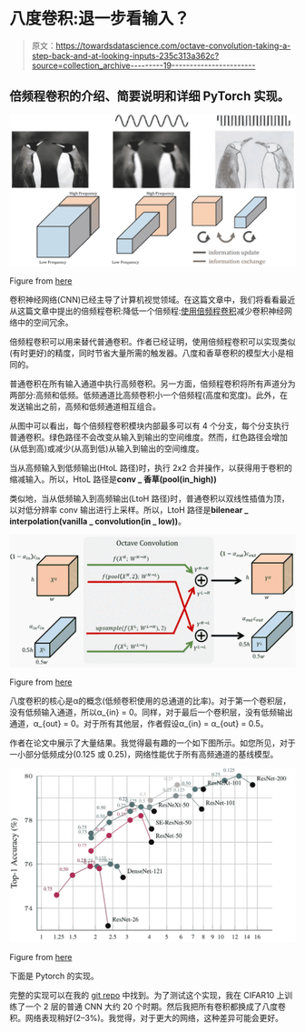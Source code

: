 # 八度卷积:退一步看输入？

> 原文：<https://towardsdatascience.com/octave-convolution-taking-a-step-back-and-at-looking-inputs-235c313a362c?source=collection_archive---------19----------------------->

## 倍频程卷积的介绍、简要说明和详细 PyTorch 实现。

![](img/df532105abc32bc3824838a60d16d068.png)

Figure from [here](https://arxiv.org/pdf/1904.05049.pdf)

卷积神经网络(CNN)已经主导了计算机视觉领域。在这篇文章中，我们将看看最近从这篇文章中提出的倍频程卷积:降低一个倍频程:[使用倍频程卷积](https://arxiv.org/pdf/1904.05049.pdf)减少卷积神经网络中的空间冗余。

倍频程卷积可以用来替代普通卷积。作者已经证明，使用倍频程卷积可以实现类似(有时更好)的精度，同时节省大量所需的触发器。八度和香草卷积的模型大小是相同的。

普通卷积在所有输入通道中执行高频卷积。另一方面，倍频程卷积将所有声道分为两部分:高频和低频。低频通道比高频卷积小一个倍频程(高度和宽度)。此外，在发送输出之前，高频和低频通道相互组合。

从图中可以看出，每个倍频程卷积模块内部最多可以有 4 个分支，每个分支执行普通卷积。绿色路径不会改变从输入到输出的空间维度。然而，红色路径会增加(从低到高)或减少(从高到低)从输入到输出的空间维度。

当从高频输入到低频输出(HtoL 路径)时，执行 2x2 合并操作，以获得用于卷积的缩减输入。所以，HtoL 路径是**conv _ 香草(pool(in_high))**

类似地，当从低频输入到高频输出(LtoH 路径)时，普通卷积以双线性插值为顶，以对低分辨率 conv 输出进行上采样。所以，LtoH 路径是**bilenear _ interpolation(vanilla _ convolution(in _ low))**。

![](img/8f42ce005e2524321eaa309328250b0a.png)

Figure from [here](https://arxiv.org/pdf/1904.05049.pdf)

八度卷积的核心是α的概念(低频卷积使用的总通道的比率)。对于第一个卷积层，没有低频输入通道，所以α_{in} = 0。同样，对于最后一个卷积层，没有低频输出通道，α_{out} = 0。对于所有其他层，作者假设α_{in} = α_{out} = 0.5。

作者在论文中展示了大量结果。我觉得最有趣的一个如下图所示。如您所见，对于一小部分低频成分(0.125 或 0.25)，网络性能优于所有高频通道的基线模型。

![](img/362bd09f3d90774536e4298218537339.png)

Figure from [here](https://arxiv.org/pdf/1904.05049.pdf)

下面是 Pytorch 的实现。

完整的实现可以在我的 [git repo](https://github.com/amohant4/OctConv) 中找到。为了测试这个实现，我在 CIFAR10 上训练了一个 2 层的普通 CNN 大约 20 个时期。然后我把所有卷积都换成了八度卷积。网络表现稍好(2–3%)。我觉得，对于更大的网络，这种差异可能会更好。